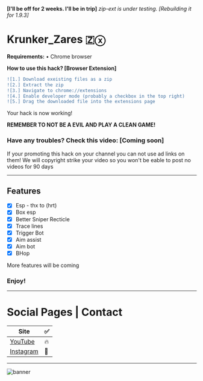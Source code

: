 **[I'll be off for 2 weeks. I'll be in trip]**
*zip-ext is under testing. [Rebuilding it for 1.9.3]*
# Krunker_Zares 🇿ⓧ

<b>Requirements:</b> • Chrome browser</br>

**How to use this hack? [Browser Extension]**
```diff
![1.] Download exeisting files as a zip
![2.] Extract the zip
![3.] Navigate to chrome://extensions
![4.] Enable developer mode (probably a checkbox in the top right)
![5.] Drag the downloaded file into the extensions page
```
Your hack is now working!

**REMEMBER TO NOT BE A EVIL AND PLAY A CLEAN GAME!**

### Have any troubles? Check this video: [Coming soon]

If your promoting this hack on your channel you can not use ad links on them! We will copyright strike your video so you won't be eable to post no videos for 90 days
______________________________________________________________________________
## Features

- [x] Esp - thx to (hrt)
- [x] Box esp
- [x] Better Sniper Recticle
- [x] Trace lines
- [x] Trigger Bot
- [x] Aim assist
- [x] Aim bot
- [x] BHop

More features will be coming

### Enjoy!
______________________________________________________________________________
# Social Pages | Contact

| Site | ✅ |
| --- | --- |
| [YouTube](https://www.youtube.com/channel/UCLxuarUbS3qzUy2SpLf3WEg) |   🔥  |
| [Instagram](https://www.instagram.com/zaresplusx/) |  📸  |
______________________________________________________________________________

![banner](https://i.ytimg.com/vi/Q8vwdLJaPtY/maxresdefault.jpg)
